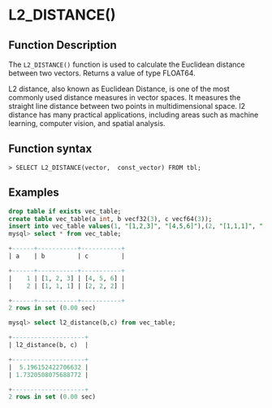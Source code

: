 # L2_DISTANCE()

## Function Description

The `L2_DISTANCE()` function is used to calculate the Euclidean distance between two vectors. Returns a value of type FLOAT64.

L2 distance, also known as Euclidean Distance, is one of the most commonly used distance measures in vector spaces. It measures the straight line distance between two points in multidimensional space. l2 distance has many practical applications, including areas such as machine learning, computer vision, and spatial analysis.

## Function syntax

```
> SELECT L2_DISTANCE(vector,  const_vector) FROM tbl;
```

## Examples

```sql
drop table if exists vec_table;
create table vec_table(a int, b vecf32(3), c vecf64(3));
insert into vec_table values(1, "[1,2,3]", "[4,5,6]"),(2, "[1,1,1]", "[2,2,2]");
mysql> select * from vec_table;

+------+-----------+-----------+
| a    | b         | c         |

+------+-----------+-----------+
|    1 | [1, 2, 3] | [4, 5, 6] |
|    2 | [1, 1, 1] | [2, 2, 2] |

+------+-----------+-----------+
2 rows in set (0.00 sec)

mysql> select l2_distance(b,c) from vec_table;

+--------------------+
| l2_distance(b, c)  |

+--------------------+
|  5.196152422706632 |
| 1.7320508075688772 |

+--------------------+
2 rows in set (0.00 sec)
```
